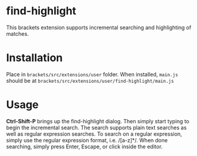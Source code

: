 **find-highlight**
==================

This brackets extension supports incremental searching and highlighting of matches.

**Installation**
==================

Place in ```brackets/src/extensions/user``` folder.
When installed, ```main.js``` should be at ```brackets/src/extensions/user/find-highlight/main.js```

**Usage**
==================

**Ctrl-Shift-P** brings up the find-highlight dialog. Then simply start typing to begin the incremental search. The search supports plain text searches as well as regular expression searches. To search on a regular expression, simply use the regular expression format, i.e. /[a-z]*/. When done searching, simply press Enter, Escape, or click inside the editor.

